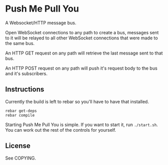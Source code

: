 Push Me Pull You
================

A Websocket/HTTP message bus.

Open WebSocket connections to any path to create a bus, messages sent to it will be relayed to all other WebSocket connections that were made to the same bus.

An HTTP GET request on any path will retrieve the last message sent to that bus.

An HTTP POST request on any path will push it's request body to the bus and it's subscribers.

Instructions
------------

Currently the build is left to rebar so you'll have to have that installed.

	rebar get-deps
	rebar compile

Starting Push Me Pull You is simple. 
If you want to start it, run <code>./start.sh</code>. 
You can work out the rest of the controls for yourself.

License
-------

See COPYING.